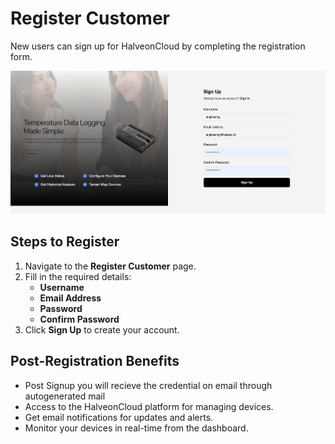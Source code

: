 # Register Customer

New users can sign up for HalveonCloud by completing the registration form.



![Register Customer](../../static/img/register2.png)
## Steps to Register
1. Navigate to the **Register Customer** page.
2. Fill in the required details:
   - **Username**
   - **Email Address**
   - **Password**
   - **Confirm Password**
3. Click **Sign Up** to create your account.

## Post-Registration Benefits
- Post Signup you will recieve the credential on email through autogenerated mail
- Access to the HalveonCloud platform for managing devices.
- Get email notifications for updates and alerts.
- Monitor your devices in real-time from the dashboard.
